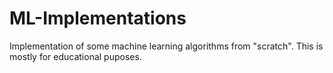 # ML-Implementations
Implementation of some machine learning algorithms from "scratch". This is mostly for educational puposes. 
